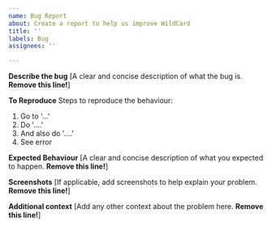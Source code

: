 ```yaml
---
name: Bug Report
about: Create a report to help us improve WildCard
title: ''
labels: Bug
assignees: ''

---
```


**Describe the bug**
[A clear and concise description of what the bug is. **Remove this line!**]

**To Reproduce**
Steps to reproduce the behaviour:
1. Go to '...'
2. Do '....'
3. And also do '....'
4. See error

**Expected Behaviour**
[A clear and concise description of what you expected to happen. **Remove this line!**]

**Screenshots**
[If applicable, add screenshots to help explain your problem. **Remove this line!**]

**Additional context**
[Add any other context about the problem here. **Remove this line!**]
